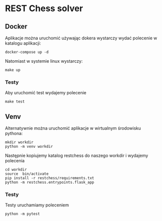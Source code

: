 # REST Chess solver


## Docker

Aplikacje można uruchomić używając dokera wystarczy wydać polecenie w katalogu aplikacji:

```
docker-compose up -d
```

Natomiast w systemie linux wystarczy:

```
make up
```

### Testy

Aby uruchomić test wydajemy polecenie

```
make test
```

## Venv

Alternatywnie można uruchomić aplikacje w wirtualnym środowisku pythona:

```
mkdir workdir
python -m venv workdir
```

Następnie kopiujemy katalog restchess do naszego workdir i wydajemy polecenia

```
cd workdir
source  bin/activate
pip install -r restchess/requirements.txt
python -m restchess.entrypoints.flask_app
```

### Testy

Testy uruchamiamy poleceniem

```
python -m pytest
```
